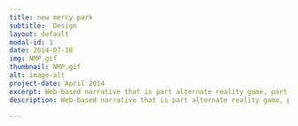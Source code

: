 ```yaml
---
title: new mercy park
subtitle:  Design
layout: default
modal-id: 1
date: 2014-07-18
img: NMP.gif
thumbnail: NMP.gif
alt: image-alt
project-date: April 2014
excerpt: Web-based narrative that is part alternate reality game, part poetry, and part software tutorial, resulting in an experience that spans months and takes place across chat boxes, emails, and other internet platforms.
description: Web-based narrative that is part alternate reality game, part poetry, and part software tutorial, resulting in an experience that spans months and takes place across chat boxes, emails, and other internet platforms.

---
```

